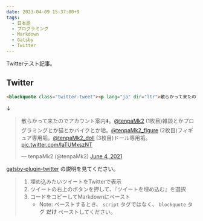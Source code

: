```yaml
---
date: 2023-04-09 15:37:00+9
tags:
  - 日本語
  - プログラミング
  - Markdown
  - Gatsby
  - Twitter
---
```


Twitterテスト記事。

<!-- more -->

## Twitter

```markdown
<blockquote class="twitter-tweet"><p lang="ja" dir="ltr">散らかって来たのでアカウント案内⬇️。<a href="https://twitter.com/tenpaMk2?ref_src=twsrc%5Etfw">@tenpaMk2</a> (1枚目)雑談とかプログラミングとか猫とかバイクとか垢。<a href="https://twitter.com/tenpaMk2_figure?ref_src=twsrc%5Etfw">@tenpaMk2_figure</a> (2枚目)フィギュア専用垢。<a href="https://twitter.com/tenpaMk2_doll?ref_src=twsrc%5Etfw">@tenpaMk2_doll</a> (3枚目)ドール専用垢。 <a href="https://t.co/laTUMxszNT">pic.twitter.com/laTUMxszNT</a></p>&mdash; tenpaMk2 (@tenpaMk2) <a href="https://twitter.com/tenpaMk2/status/1400651185023897600?ref_src=twsrc%5Etfw">June 4, 2021</a></blockquote>
```

↓

<blockquote class="twitter-tweet"><p lang="ja" dir="ltr">散らかって来たのでアカウント案内⬇️。<a href="https://twitter.com/tenpaMk2?ref_src=twsrc%5Etfw">@tenpaMk2</a> (1枚目)雑談とかプログラミングとか猫とかバイクとか垢。<a href="https://twitter.com/tenpaMk2_figure?ref_src=twsrc%5Etfw">@tenpaMk2_figure</a> (2枚目)フィギュア専用垢。<a href="https://twitter.com/tenpaMk2_doll?ref_src=twsrc%5Etfw">@tenpaMk2_doll</a> (3枚目)ドール専用垢。 <a href="https://t.co/laTUMxszNT">pic.twitter.com/laTUMxszNT</a></p>&mdash; tenpaMk2 (@tenpaMk2) <a href="https://twitter.com/tenpaMk2/status/1400651185023897600?ref_src=twsrc%5Etfw">June 4, 2021</a></blockquote>

[gatsby-plugin-twitter](https://www.gatsbyjs.com/plugins/gatsby-plugin-twitter/) の説明を見てください。

> 1. 埋め込みたいツイートをTwitterで表示
> 2. ツイートの右上のボタンを押して、『ツイートを埋め込む』を選択
> 3. コードをコピーしてMarkdownにペースト
>    - Note: ペーストするとき、 `script` タグではなく、 `blockquote` タグ **だけ** ペーストしてください。
